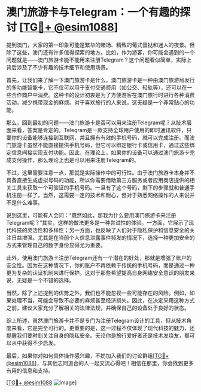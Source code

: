 # 澳门旅游卡与Telegram：一个有趣的探讨 [[TG💪+ @esim1088](https://t.me/s/esim1088)]

提到澳门，大家的第一印象可能是繁华的赌场、精致的葡式蛋挞和迷人的夜景。但除了这些，澳门还有许多值得探索的地方。比如，作为游客，你可能会遇到的一个问题就是——澳门旅游卡能不能用来注册Telegram？这个问题看似简单，实际上背后涉及了不少有趣的技术细节和使用场景。

首先，让我们来了解一下澳门旅游卡是什么。澳门旅游卡是一种由澳门旅游局发行的多功能智能卡，它不仅可以用于支付交通费用（如公交、轻轨等），还可以在一些合作商户中消费。这种卡的设计初衷是为了方便游客在澳门旅行时进行各种消费活动，减少携带现金的麻烦。对于喜欢旅行的人来说，这无疑是一个非常贴心的功能。

那么，回到最初的问题——澳门旅游卡是否可以用来注册Telegram呢？从技术层面来看，答案是肯定的。Telegram是一款支持全球用户使用的即时通讯软件，只要你的设备能够连接到互联网，并且拥有有效的手机号码，就可以完成注册。而澳门旅游卡虽然不能直接提供手机号码，但它可以绑定银行卡或信用卡，通过这些绑定信息间接实现支付功能。因此，在理论上，如果你的设备可以通过澳门旅游卡完成支付操作，那么理论上也是可以用来注册Telegram的。

不过，这里需要注意一点，那就是实际操作中的可行性。由于澳门旅游卡本身并不具备直接生成虚拟号码的功能，所以你需要借助第三方服务或者应用商店提供的相关工具来获取一个可验证的手机号码。一旦有了这个号码，剩下的步骤就和普通手机注册一样了。当然，这需要一定的技术和耐心，但对于熟悉网络操作的人来说并不是什么难事。

说到这里，可能有人会问：“既然如此，那我为什么要用澳门旅游卡来注册Telegram呢？”其实，这样的做法更多是一种尝试性的体验。一方面，它展示了现代科技的灵活性和多样性；另一方面，也反映了人们对于隐私保护和信息安全的关注日益增强。尤其是在当前个人信息泄露事件频发的情况下，选择一种更加安全的方式来管理自己的数字身份显得尤为重要。

此外，使用澳门旅游卡注册Telegram还有一个潜在的好处，那就是增强了账户的安全性。因为在这种情况下，你的账户不再依赖于传统的手机号码，而是通过一种更为复杂的认证机制来进行保护。这对于那些希望提高自身网络安全意识的朋友来说，无疑是一个不错的选择。

当然，除了上述提到的优势之外，我们也不能忽视一些可能存在的风险。例如，如果处理不当，可能会导致不必要的麻烦甚至经济损失。因此，在决定采用这种方式之前，建议大家充分了解相关的法律法规，并确保自己的设备处于良好的状态。

综上所述，虽然澳门旅游卡并不是专门为注册Telegram设计的工具，但从技术角度来看，它是完全可行的。更重要的是，这一过程不仅体现了现代科技的魅力，还提醒我们要时刻关注自身的隐私安全。无论你是旅行爱好者还是技术发烧友，都可以从中获得不少启发。

最后，如果你对如何具体操作感兴趣，不妨加入我们的讨论群组[[TG💪+ @esim1088](https://t.me/s/esim1088)]，与其他志同道合的人一起交流心得吧！相信在那里，你会找到更多有用的信息和支持。

[[TG💪+ @esim1088](https://t.me/s/esim1088) ![Image](https://i.postimg.cc/4NQfJmqS/Snipaste-2025-05-13-00-14-12.png)]